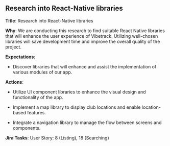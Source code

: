 ## Research into React-Native libraries

**Title**: Research into React-Native libraries

**Why**: We are conducting this research to find suitable React Native libraries that will enhance the user experience of Vibetrack. Utilizing well-chosen libraries will save development time and improve the overall quality of the project.

**Expectations**:
* Discover libraries that will enhance and assist the implementation of various modules of our app.

**Actions**:
* Utilize UI component libraries to enhance the visual design and functionality of the app.

* Implement a map library to display club locations and enable location-based features.

* Integrate a navigation library to manage the flow between screens and components.

**Jira Tasks**: User Story: 8 (Listing), 18 (Searching)
